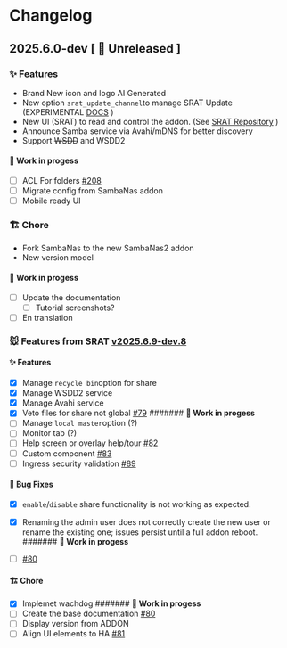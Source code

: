 # Changelog

## 2025.6.0-dev [ 🚧 Unreleased ]

###  ✨ Features
- Brand New icon and logo AI Generated
- New option `srat_update_channel`to manage SRAT Update (EXPERIMENTAL [DOCS](DOCS.md) )
- New UI (SRAT) to read and control the addon. (See [SRAT Repository](https://github.com/dianlight/srat) )
- Announce Samba service via Avahi/mDNS for better discovery
- Support ~~WSDD~~ and WSDD2
#### __🚧 Work in progess__
- [ ] ACL For folders [#208](https://github.com/dianlight/hassio-addons/issues/208)
- [ ] Migrate config from SambaNas addon
- [ ] Mobile ready UI

### 🏗 Chore
- Fork SambaNas to the new SambaNas2 addon
- New version model
#### __🚧 Work in progess__
- [ ] Update the documentation
    - [ ] Tutorial screenshots?
- [ ] En translation 

### 🐭 Features from SRAT [v2025.6.9-dev.8](https://github.com/dianlight/srat)

####  ✨ Features
- [X] Manage `recycle bin`option for share
- [X] Manage WSDD2 service
- [X] Manage Avahi service
- [X] Veto files for share not global [#79](https://github.com/dianlight/srat/issues/79)
####### __🚧 Work in progess__
- [ ] Manage `local master`option (?)
- [ ] Monitor tab (?)
- [ ] Help screen or overlay help/tour [#82](https://github.com/dianlight/srat/issues/82)
- [ ] Custom component [#83](https://github.com/dianlight/srat/issues/83)
- [ ] Ingress security validation [#89](https://github.com/dianlight/srat/issues/89)

####  🐛 Bug Fixes
- [X] `enable`/`disable` share functionality is not working as expected.
- [X] Renaming the admin user does not correctly create the new user or rename the existing one; issues persist until a full addon reboot.
####### __🚧 Work in progess__
- [ ]  [#80](https://github.com/dianlight/srat/issues/85)


#### 🏗 Chore
- [X] Implemet wachdog
####### __🚧 Work in progess__
- [ ] Create the base documentation [#80](https://github.com/dianlight/srat/issues/80)
- [ ] Display version from ADDON
- [ ] Align UI elements to HA [#81](https://github.com/dianlight/srat/issues/81)
